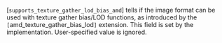 [`supports_texture_gather_lod_bias_amd`] tells if the image format can be
used with texture gather bias/LOD functions, as introduced by the
`[`amd_texture_gather_bias_lod`]` extension.
This field is set by the implementation.
User-specified value is ignored.